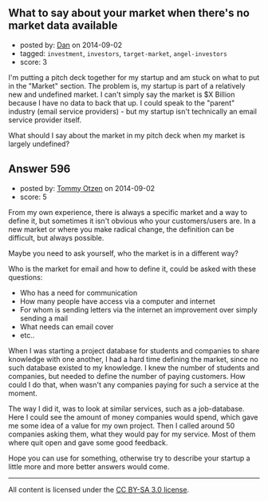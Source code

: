 ## What to say about your market when there's no market data available

- posted by: [Dan](https://stackexchange.com/users/278912/dan) on 2014-09-02
- tagged: `investment`, `investors`, `target-market`, `angel-investors`
- score: 3

I'm putting a pitch deck together for my startup and am stuck on what to put in the "Market" section. The problem is, my startup is part of a relatively new and undefined market. I can't simply say the market is $X Billion because I have no data to back that up. I could speak to the "parent" industry (email service providers) - but my startup isn't technically an email service provider itself. 

What should I say about the market in my pitch deck when my market is largely undefined?


## Answer 596

- posted by: [Tommy Otzen](https://stackexchange.com/users/4026382/tommy-otzen) on 2014-09-02
- score: 5

From my own experience, there is always a specific market and a way to define it, but sometimes it isn't obvious who your customers/users are. In a new market or where you make radical change, the definition can be difficult, but always possible. 

Maybe you need to ask yourself, who the market is in a different way?

Who is the market for email and how to define it, could be asked with these questions:

 - Who has a need for communication
 - How many people have access via a computer and internet
 - For whom is sending letters via the internet an improvement over simply sending a mail
 - What needs can email cover
 - etc..

When I was starting a project database for students and companies to share knowledge with one another, I had a hard time defining the market, since no such database existed to my knowledge. I knew the number of students and companies, but needed to define the number of paying customers. How could I do that, when wasn't any companies paying for such a service at the moment.

The way I did it, was to look at similar services, such as a job-database. Here I could see the amount of money companies would spend, which gave me some idea of a value for my own project. Then I called around 50 companies asking them, what they would pay for my service. Most of them where quit open and gave some good feedback.

Hope you can use for something, otherwise try to describe your startup a little more and more better answers would come.

 



---

All content is licensed under the [CC BY-SA 3.0 license](https://creativecommons.org/licenses/by-sa/3.0/).
